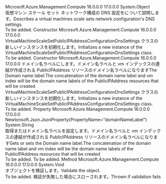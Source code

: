 <Type Name="VirtualMachineScaleSetPublicIPAddressConfigurationDnsSettings" FullName="Microsoft.Azure.Management.Compute.Models.VirtualMachineScaleSetPublicIPAddressConfigurationDnsSettings">
  <TypeSignature Language="C#" Value="public class VirtualMachineScaleSetPublicIPAddressConfigurationDnsSettings" />
  <TypeSignature Language="ILAsm" Value=".class public auto ansi beforefieldinit VirtualMachineScaleSetPublicIPAddressConfigurationDnsSettings extends System.Object" />
  <TypeSignature Language="DocId" Value="T:Microsoft.Azure.Management.Compute.Models.VirtualMachineScaleSetPublicIPAddressConfigurationDnsSettings" />
  <TypeSignature Language="VB.NET" Value="Public Class VirtualMachineScaleSetPublicIPAddressConfigurationDnsSettings" />
  <TypeSignature Language="F#" Value="type VirtualMachineScaleSetPublicIPAddressConfigurationDnsSettings = class" />
  <AssemblyInfo>
    <AssemblyName>Microsoft.Azure.Management.Compute</AssemblyName>
    <AssemblyVersion>16.0.0.0</AssemblyVersion>
    <AssemblyVersion>17.0.0.0</AssemblyVersion>
  </AssemblyInfo>
  <Base>
    <BaseTypeName>System.Object</BaseTypeName>
  </Base>
  <Interfaces />
  <Docs>
    <summary>
            <span data-ttu-id="dd088-101">仮想マシン スケール セット ネットワーク構成の DNS 設定をについて説明します。</span><span class="sxs-lookup"><span data-stu-id="dd088-101">Describes a virtual machines scale sets network configuration's DNS settings.</span></span>
            </summary>
    <remarks>To be added.</remarks>
  </Docs>
  <Members>
    <Member MemberName=".ctor">
      <MemberSignature Language="C#" Value="public VirtualMachineScaleSetPublicIPAddressConfigurationDnsSettings ();" />
      <MemberSignature Language="ILAsm" Value=".method public hidebysig specialname rtspecialname instance void .ctor() cil managed" />
      <MemberSignature Language="DocId" Value="M:Microsoft.Azure.Management.Compute.Models.VirtualMachineScaleSetPublicIPAddressConfigurationDnsSettings.#ctor" />
      <MemberSignature Language="VB.NET" Value="Public Sub New ()" />
      <MemberType>Constructor</MemberType>
      <AssemblyInfo>
        <AssemblyName>Microsoft.Azure.Management.Compute</AssemblyName>
        <AssemblyVersion>16.0.0.0</AssemblyVersion>
        <AssemblyVersion>17.0.0.0</AssemblyVersion>
      </AssemblyInfo>
      <Parameters />
      <Docs>
        <summary>
            <span data-ttu-id="dd088-102">VirtualMachineScaleSetPublicIPAddressConfigurationDnsSettings クラスの新しいインスタンスを初期化します。</span><span class="sxs-lookup"><span data-stu-id="dd088-102">Initializes a new instance of the VirtualMachineScaleSetPublicIPAddressConfigurationDnsSettings class.</span></span>
            </summary>
        <remarks>To be added.</remarks>
      </Docs>
    </Member>
    <Member MemberName=".ctor">
      <MemberSignature Language="C#" Value="public VirtualMachineScaleSetPublicIPAddressConfigurationDnsSettings (string domainNameLabel);" />
      <MemberSignature Language="ILAsm" Value=".method public hidebysig specialname rtspecialname instance void .ctor(string domainNameLabel) cil managed" />
      <MemberSignature Language="DocId" Value="M:Microsoft.Azure.Management.Compute.Models.VirtualMachineScaleSetPublicIPAddressConfigurationDnsSettings.#ctor(System.String)" />
      <MemberSignature Language="VB.NET" Value="Public Sub New (domainNameLabel As String)" />
      <MemberSignature Language="F#" Value="new Microsoft.Azure.Management.Compute.Models.VirtualMachineScaleSetPublicIPAddressConfigurationDnsSettings : string -&gt; Microsoft.Azure.Management.Compute.Models.VirtualMachineScaleSetPublicIPAddressConfigurationDnsSettings" Usage="new Microsoft.Azure.Management.Compute.Models.VirtualMachineScaleSetPublicIPAddressConfigurationDnsSettings domainNameLabel" />
      <MemberType>Constructor</MemberType>
      <AssemblyInfo>
        <AssemblyName>Microsoft.Azure.Management.Compute</AssemblyName>
        <AssemblyVersion>16.0.0.0</AssemblyVersion>
        <AssemblyVersion>17.0.0.0</AssemblyVersion>
      </AssemblyInfo>
      <Parameters>
        <Parameter Name="domainNameLabel" Type="System.String" />
      </Parameters>
      <Docs>
        <param name="domainNameLabel"><span data-ttu-id="dd088-103">ドメイン名ラベルにします。ドメイン名ラベルと vm インデックスの連結が作成される PublicIPAddress リソースのドメイン名ラベルになります</span><span class="sxs-lookup"><span data-stu-id="dd088-103">The Domain name label.The concatenation of the domain name label and vm index will be the domain name labels of the PublicIPAddress resources that will be created</span></span></param>
        <summary>
            <span data-ttu-id="dd088-104">VirtualMachineScaleSetPublicIPAddressConfigurationDnsSettings クラスの新しいインスタンスを初期化します。</span><span class="sxs-lookup"><span data-stu-id="dd088-104">Initializes a new instance of the VirtualMachineScaleSetPublicIPAddressConfigurationDnsSettings class.</span></span>
            </summary>
        <remarks>To be added.</remarks>
      </Docs>
    </Member>
    <Member MemberName="DomainNameLabel">
      <MemberSignature Language="C#" Value="public string DomainNameLabel { get; set; }" />
      <MemberSignature Language="ILAsm" Value=".property instance string DomainNameLabel" />
      <MemberSignature Language="DocId" Value="P:Microsoft.Azure.Management.Compute.Models.VirtualMachineScaleSetPublicIPAddressConfigurationDnsSettings.DomainNameLabel" />
      <MemberSignature Language="VB.NET" Value="Public Property DomainNameLabel As String" />
      <MemberSignature Language="F#" Value="member this.DomainNameLabel : string with get, set" Usage="Microsoft.Azure.Management.Compute.Models.VirtualMachineScaleSetPublicIPAddressConfigurationDnsSettings.DomainNameLabel" />
      <MemberType>Property</MemberType>
      <AssemblyInfo>
        <AssemblyName>Microsoft.Azure.Management.Compute</AssemblyName>
        <AssemblyVersion>16.0.0.0</AssemblyVersion>
        <AssemblyVersion>17.0.0.0</AssemblyVersion>
      </AssemblyInfo>
      <Attributes>
        <Attribute>
          <AttributeName>Newtonsoft.Json.JsonProperty(PropertyName="domainNameLabel")</AttributeName>
        </Attribute>
      </Attributes>
      <ReturnValue>
        <ReturnType>System.String</ReturnType>
      </ReturnValue>
      <Docs>
        <summary>
            <span data-ttu-id="dd088-105">取得またはドメイン名ラベルを設定します。ドメイン名ラベルと vm インデックスの連結が作成される PublicIPAddress リソースのドメイン名ラベルになります</span><span class="sxs-lookup"><span data-stu-id="dd088-105">Gets or sets the Domain name label.The concatenation of the domain name label and vm index will be the domain name labels of the PublicIPAddress resources that will be created</span></span>
            </summary>
        <value>To be added.</value>
        <remarks>To be added.</remarks>
      </Docs>
    </Member>
    <Member MemberName="Validate">
      <MemberSignature Language="C#" Value="public virtual void Validate ();" />
      <MemberSignature Language="ILAsm" Value=".method public hidebysig newslot virtual instance void Validate() cil managed" />
      <MemberSignature Language="DocId" Value="M:Microsoft.Azure.Management.Compute.Models.VirtualMachineScaleSetPublicIPAddressConfigurationDnsSettings.Validate" />
      <MemberSignature Language="VB.NET" Value="Public Overridable Sub Validate ()" />
      <MemberSignature Language="F#" Value="abstract member Validate : unit -&gt; unit&#xA;override this.Validate : unit -&gt; unit" Usage="virtualMachineScaleSetPublicIPAddressConfigurationDnsSettings.Validate " />
      <MemberType>Method</MemberType>
      <AssemblyInfo>
        <AssemblyName>Microsoft.Azure.Management.Compute</AssemblyName>
        <AssemblyVersion>16.0.0.0</AssemblyVersion>
        <AssemblyVersion>17.0.0.0</AssemblyVersion>
      </AssemblyInfo>
      <ReturnValue>
        <ReturnType>System.Void</ReturnType>
      </ReturnValue>
      <Parameters />
      <Docs>
        <summary>
            <span data-ttu-id="dd088-106">オブジェクトを検証します。</span><span class="sxs-lookup"><span data-stu-id="dd088-106">Validate the object.</span></span>
            </summary>
        <remarks>To be added.</remarks>
        <exception cref="T:Microsoft.Rest.ValidationException">
            <span data-ttu-id="dd088-107">検証が失敗した場合にスローされます。</span><span class="sxs-lookup"><span data-stu-id="dd088-107">Thrown if validation fails</span></span>
            </exception>
      </Docs>
    </Member>
  </Members>
</Type>